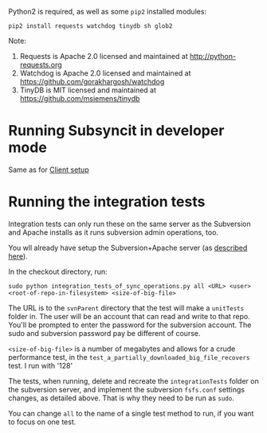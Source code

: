 Python2 is required, as well as some `pip2` installed modules:

```
pip2 install requests watchdog tinydb sh glob2
```

Note:

1. Requests is Apache 2.0 licensed and maintained at http://python-requests.org
2. Watchdog is Apache 2.0 licensed and maintained at https://github.com/gorakhargosh/watchdog
2. TinyDB is MIT licensed and maintained at https://github.com/msiemens/tinydb

# Running Subsyncit in developer mode

Same as for [Client setup](CLIENT-SETUP.md)

# Running the integration tests

Integration tests can only run these on the same server as the Subversion and Apache installs as it
runs subversion admin operations, too.

You wll already have setup the Subversion+Apache server (as [described here](SERVER-SETUP)).

In the checkout directory, run:

```
sudo python integration_tests_of_sync_operations.py all <URL> <user> <root-of-repo-in-filesystem> <size-of-big-file>
```

The URL is to the `svnParent` directory that the test will make a `unitTests` folder in. The user
will be an account that can read and write to that repo. You'll be prompted to enter the password
for the subversion account. The sudo and subversion password pay be different of course.

`<size-of-big-file>` is a number of megabytes and allows for a crude performance test, in the
`test_a_partially_downloaded_big_file_recovers` test. I run with '128'

The tests, when running, delete and recreate the `integrationTests` folder on the subversion server,
and implement the subversion `fsfs.conf` settings changes, as detailed above. That is why they need
to be run as `sudo`.

You can change `all` to the name of a single test method to run, if you want to focus on one test.